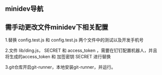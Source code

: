 ## minidev导航

## 需手动更改文件minidev下相关配置

1.替换 config.test.js 和 config.test.js 两个文件中的测试以及开发手机号

2.文件 lib/ding.js， SECRET 和 access_token ，需要在钉钉配置机器人，并且将生成的access_token 和 加签密钥 SECRET 进行替换

3.git仓库开启git-runner，本地安装git-runner，并运行。


